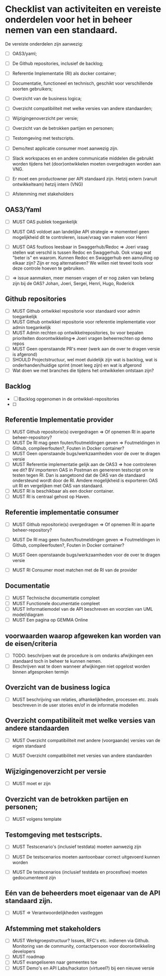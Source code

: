 # Checklist van activiteiten en vereiste onderdelen voor het in beheer nemen van een standaard.

De vereiste onderdelen zijn aanwezig:
* [ ] OAS3/yaml; 
* [ ] De Github repositories, inclusief de backlog;
* [ ] Referentie Implementatie (RI) als docker container;
* [ ] Documentatie, functioneel en technisch, geschikt voor verschillende soorten gebruikers;
* [ ] Overzicht van de business logica;
* [ ] Overzicht compatibiliteit met welke versies van andere standaarden;
* [ ] Wijzigingenoverzicht per versie;
* [ ] Overzicht van de betrokken partijen en personen;
* [ ] Testomgeving met testscripts.
* [ ] Demo/test applicatie consumer moet aanwezig zijn.
* [ ] Slack workspaces en en andere communicatie middelen die gebruikt worden tijdens het (door)ontwikkelen moeten overgedragen worden aan VNG.

* [ ] Er moet een productowner per API standaard zijn. Hetzij extern (vanuit ontwikkelteam) hetzij intern (VNG) 
* [ ] Afstemming met stakeholders


## OAS3/Yaml
* [ ] MUST OAS publiek toegankelijk 
* [ ] MUST OAS voldoet aan landelijke API strategie => momenteel geen mogelijkheid dit te controleren, issue/vraag van maken voor Henri
* [ ] MUST OAS foutloos leesbaar in Swaggerhub/Redoc => Joeri vraag stellen wat verschil is tussen Redoc en Swaggerhub. Ook vraag wat "beter is" en waarom. Kunnen Redoc en Swaggerhub een aanvulling op elkaar zijn? Zijn er nog alternatieven? We willen niet teveel tools voor deze controle hoeven te gebruiken.
* [ ] => issue aanmaken, meer mensen vragen of er nog zaken van belang zijn bij de OAS? Johan, Joeri, Sergei, Henri, Hugo, Roderick


## Github repositories
* [ ] MUST Github ontwikkel repositorie voor standaard voor admin toegankelijk
* [ ] MUST Github ontwikkel repositorie voor referentie implementatie voor admin toegankelijk
* [ ] MUST Admin rechten op ontwikkelrepositories, bv voor bepalen prioriteiten doorontwikkeling=> Joeri vragen beheerrechten op demo repos
* [ ] MUST Geen openstaande PR's meer (werk aan de over te dragen versie is afgerond)
* [ ] SHOULD Projectstructuur, wel moet duidelijk zijn wat is backlog, wat is onderhanden/huidige sprint (moet leeg zijn) en wat is afgerond
* [ ] Wat doen we met branches die tijdens het ontwikkelen ontstaan zijn?

## Backlog
* [ ] Backlog opgenomen in de ontwikkel-repositories
* [ ] 

## Referentie Implementatie provider
* [ ] MUST Github repositorie(s) overgedragen => Of opnemen RI in aparte beheer-repository?
* [ ] MUST De RI mag geen fouten/foutmeldingen geven => Foutmeldingen in Github, compileerfouten?, Fouten in Docker container?
* [ ] MUST Geen openstaande bugs/werkzaamheden voor de over te dragen versie
* [ ] MUST Referentie implementatie gelijk aan de OAS3 => hoe controleren we dit? BV importeren OAS in Postman en genereren testscript om te testen tegen RI. Dan is aangetoond dat de OAS van de standaard ondersteund wordt door de RI. Amdere mogelijkheid is exporteren OAS uit RI en vergelijken met OAS van standaard.
* [ ] MUST RI is beschikbaar als een docker container.
* [ ] MUST RI is centraal gehost op Haven.

## Referentie implementatie consumer
* [ ] MUST Github repositorie(s) overgedragen => Of opnemen RI in aparte beheer-repository?
* [ ] MUST De RI mag geen fouten/foutmeldingen geven => Foutmeldingen in Github, compileerfouten?, Fouten in Docker container?
* [ ] MUST Geen openstaande bugs/werkzaamheden voor de over te dragen versie
* [ ] MUST RI Consumer moet matchen met de RI van de provider


## Documentatie
* [ ] MUST Technische documentatie compleet
* [ ] MUST Functionele documentatie compleet
* [ ] MUST Informatiemodel van de API beschreven en voorzien van UML model/diagram
* [ ] MUST Een pagina op GEMMA Online

## voorwaarden waarop afgeweken kan worden van de eisen/criteria
* [ ] TODO: beschrijven wat de procedure is om ondanks afwijkingen een standaard toch in beheer te kunnen nemen.
* [ ] Beschrijven wat te doen wanneer afwijkingen niet opgelost worden binnen afgesproken termijn

## Overzicht van de business logica
* [ ] MUST beschrijving van relaties, afhankelijkheden, processen etc. zoals beschreven in de user stories en/of in de informatie modellen

## Overzicht compatibiliteit met welke versies van andere standaarden
* [ ] MUST Overzicht compatibiliteit met andere (voorgaande) versies van de eigen standaard
* [ ] MUST Overzicht compatibiliteit met versies van andere standaarden 


## Wijzigingenoverzicht per versie
* [ ] MUST moet er zijn

## Overzicht van de betrokken partijen en personen;
* [ ] MUST volgens template


## Testomgeving met testscripts.
* [ ] MUST Testscenario's (inclusief testdata) moeten aanwezig zijn
* [ ] MUST De testscenarios moeten aantoonbaar correct uitgevoerd kunnen worden
* [ ] MUST De testscenarios (inclusief testdata en procesflow) moeten gedocumenteerd zijn


## Eén van de beheerders moet eigenaar van de API standaard zijn.
* [ ] MUST => Verantwoordelijkheden vastleggen

## Afstemming met stakeholders
* [ ] MUST Werkgroepstructuur? Issues, RFC's etc. indienen via Github. Monitoring van de community, contactpersoon voor doorontwikkeling developers
* [ ] MUST roadmap
* [ ] MUST evangeliseren naar gemeentes toe
* [ ] MUST Demo's en API Labs/hackaton (virtueel?) bij een nieuwe versie
